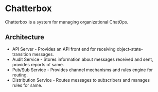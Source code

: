 # Chatterbox

Chatterbox is a system for managing organizational ChatOps.

## Architecture

* API Server - Provides an API front end for receiving object-state-transition messages.
* Audit Service - Stores information about messages received and sent, provides reports of same.
* Pub/Sub Service - Provides channel mechanisms and rules engine for routing.
* Distribution Service - Routes messages to subscribers and manages rules for same.

